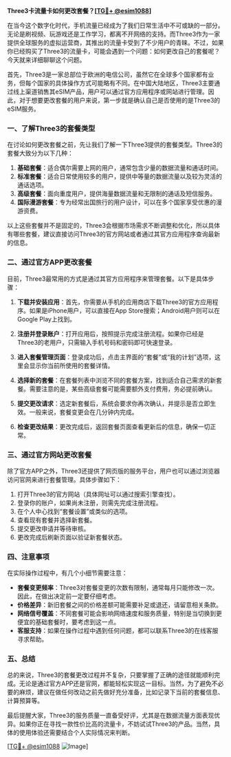 **Three3卡流量卡如何更改套餐？[[TG💪+ @esim1088](https://t.me/s/esim1088)]**

在当今这个数字化时代，手机流量已经成为了我们日常生活中不可或缺的一部分。无论是刷视频、玩游戏还是工作学习，都离不开网络的支持。而Three3作为一家提供全球服务的虚拟运营商，其推出的流量卡受到了不少用户的青睐。不过，如果你已经购买了Three3的流量卡，可能会遇到一个问题：如何更改自己的套餐呢？今天就来详细聊聊这个问题。

首先，Three3是一家总部位于欧洲的电信公司，虽然它在全球多个国家都有业务，但每个国家的具体操作方式可能略有不同。在中国大陆地区，Three3主要通过线上渠道销售其eSIM产品，用户可以通过官方应用程序或网站进行管理。因此，对于想要更改套餐的用户来说，第一步就是确认自己是否使用的是Three3的eSIM服务。

### 一、了解Three3的套餐类型

在讨论如何更改套餐之前，先让我们了解一下Three3提供的套餐类型。Three3的套餐大致分为以下几种：

1. **基础套餐**：适合偶尔需要上网的用户，通常包含少量的数据流量和通话时间。
2. **标准套餐**：适合日常使用较多的用户，提供中等量的数据流量以及较为灵活的通话选项。
3. **高级套餐**：面向重度用户，提供海量数据流量和无限制的通话及短信服务。
4. **国际漫游套餐**：专为经常出国旅行的用户设计，可以在多个国家享受优惠的漫游资费。

以上这些套餐并不是固定的，Three3会根据市场需求不断调整和优化，所以具体有哪些套餐，建议直接访问Three3的官方网站或者通过其官方应用程序查询最新的信息。

### 二、通过官方APP更改套餐

目前，Three3最常用的方式是通过其官方应用程序来管理套餐。以下是具体步骤：

1. **下载并安装应用**：首先，你需要从手机的应用商店下载Three3的官方应用程序。如果是iPhone用户，可以直接在App Store搜索；Android用户则可以在Google Play上找到。

2. **注册并登录账户**：打开应用后，按照提示完成注册流程。如果你已经是Three3的老用户，只需输入手机号码和密码即可快速登录。

3. **进入套餐管理页面**：登录成功后，点击主界面的“套餐”或“我的计划”选项，这里会显示你当前所使用的套餐详情。

4. **选择新的套餐**：在套餐列表中浏览不同的套餐方案，找到适合自己需求的新套餐。需要注意的是，某些高级套餐可能需要额外支付费用，务必提前确认。

5. **提交更改请求**：选定新套餐后，系统会要求你再次确认，并提示是否立即生效。一般来说，套餐变更会在几分钟内完成。

6. **检查更改结果**：更改完成后，返回套餐页面查看更新后的信息，确保一切正常。

### 三、通过官方网站更改套餐

除了官方APP之外，Three3还提供了网页版的服务平台，用户也可以通过浏览器访问官网来进行套餐管理。具体步骤如下：

1. 打开Three3的官方网站（具体网址可以通过搜索引擎查找）。
2. 登录你的账户，如果尚未注册，则需先完成注册流程。
3. 在个人中心找到“套餐设置”或类似的选项。
4. 查看现有套餐并选择新套餐。
5. 提交更改申请并等待审核。
6. 更改完成后刷新页面以验证新套餐状态。

### 四、注意事项

在实际操作过程中，有几个小细节需要注意：

- **套餐变更频率**：Three3对套餐变更的次数有限制，通常每月只能修改一次。因此，在做出决定前一定要仔细考虑。
- **价格差异**：新旧套餐之间的价格差额可能需要补足或退还，请留意相关条款。
- **网络信号覆盖**：不同套餐可能会影响网络速度和服务质量，特别是当切换到更便宜的基础套餐时，要考虑到这一点。
- **客服支持**：如果在操作过程中遇到任何问题，都可以联系Three3的在线客服寻求帮助。

### 五、总结

总的来说，Three3的套餐更改过程并不复杂，只要掌握了正确的途径就能顺利完成。无论是通过官方APP还是官网，都能轻松实现这一目标。当然，为了避免不必要的麻烦，建议在做任何改动之前先做好充分准备，比如记录下当前的套餐信息、计算预算等。

最后提醒大家，Three3的服务质量一直备受好评，尤其是在数据流量方面表现优异。如果你正在寻找一款性价比高的流量卡，不妨试试Three3的产品。当然，具体的使用体验还需要结合个人实际情况来判断。

[[TG💪+ @esim1088](https://t.me/s/esim1088) ![Image](https://i.postimg.cc/4NQfJmqS/Snipaste-2025-05-13-00-14-12.png)]